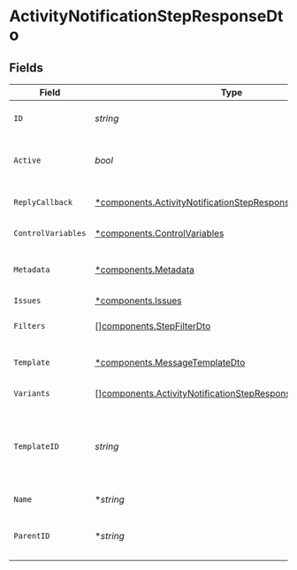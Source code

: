 # ActivityNotificationStepResponseDto


## Fields

| Field                                                                                                                                       | Type                                                                                                                                        | Required                                                                                                                                    | Description                                                                                                                                 |
| ------------------------------------------------------------------------------------------------------------------------------------------- | ------------------------------------------------------------------------------------------------------------------------------------------- | ------------------------------------------------------------------------------------------------------------------------------------------- | ------------------------------------------------------------------------------------------------------------------------------------------- |
| `ID`                                                                                                                                        | *string*                                                                                                                                    | :heavy_check_mark:                                                                                                                          | Unique identifier of the step                                                                                                               |
| `Active`                                                                                                                                    | *bool*                                                                                                                                      | :heavy_check_mark:                                                                                                                          | Whether the step is active or not                                                                                                           |
| `ReplyCallback`                                                                                                                             | [*components.ActivityNotificationStepResponseDtoReplyCallback](../../models/components/activitynotificationstepresponsedtoreplycallback.md) | :heavy_minus_sign:                                                                                                                          | Reply callback settings                                                                                                                     |
| `ControlVariables`                                                                                                                          | [*components.ControlVariables](../../models/components/controlvariables.md)                                                                 | :heavy_minus_sign:                                                                                                                          | Control variables                                                                                                                           |
| `Metadata`                                                                                                                                  | [*components.Metadata](../../models/components/metadata.md)                                                                                 | :heavy_minus_sign:                                                                                                                          | Metadata for the workflow step                                                                                                              |
| `Issues`                                                                                                                                    | [*components.Issues](../../models/components/issues.md)                                                                                     | :heavy_minus_sign:                                                                                                                          | Step issues                                                                                                                                 |
| `Filters`                                                                                                                                   | [][components.StepFilterDto](../../models/components/stepfilterdto.md)                                                                      | :heavy_check_mark:                                                                                                                          | Filter criteria for the step                                                                                                                |
| `Template`                                                                                                                                  | [*components.MessageTemplateDto](../../models/components/messagetemplatedto.md)                                                             | :heavy_minus_sign:                                                                                                                          | Optional template for the step                                                                                                              |
| `Variants`                                                                                                                                  | [][components.ActivityNotificationStepResponseDto](../../models/components/activitynotificationstepresponsedto.md)                          | :heavy_minus_sign:                                                                                                                          | Variants of the step                                                                                                                        |
| `TemplateID`                                                                                                                                | *string*                                                                                                                                    | :heavy_check_mark:                                                                                                                          | The identifier for the template associated with this step                                                                                   |
| `Name`                                                                                                                                      | **string*                                                                                                                                   | :heavy_minus_sign:                                                                                                                          | The name of the step                                                                                                                        |
| `ParentID`                                                                                                                                  | **string*                                                                                                                                   | :heavy_minus_sign:                                                                                                                          | The unique identifier for the parent step                                                                                                   |